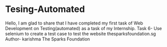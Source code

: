 # Tesing-Automated
Hello, I am glad to share that I have completed my first task of Web Development on Testing(automated) as a task of my Internship. Task 6- Use selenium to create a test case to test the website thesparksfoundation.sg Author- karishma The​ Sparks Foundation
